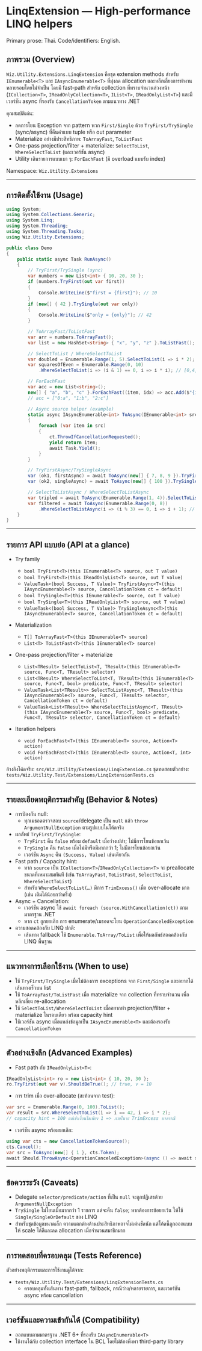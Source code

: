 # LinqExtension — High-performance LINQ helpers

Primary prose: Thai. Code/identifiers: English.

## ภาพรวม (Overview)
`Wiz.Utility.Extensions.LinqExtension` คือชุด extension methods สำหรับ `IEnumerable<T>` และ `IAsyncEnumerable<T>` ที่มุ่งลด allocation และหลีกเลี่ยงการทำงานหลายรอบโดยไม่จำเป็น โดยมี fast-path สำหรับ collection ที่ทราบจำนวนล่วงหน้า (`ICollection<T>`, `IReadOnlyCollection<T>`, `IList<T>`, `IReadOnlyList<T>`) และมีเวอร์ชัน async ที่รองรับ `CancellationToken` ตามแนวทาง .NET

คุณสมบัติเด่น:
- ลดการโยน Exception จาก pattern พวก `First/Single` ด้วย `TryFirst/TrySingle` (sync/async) ที่คืนค่าแบบ tuple หรือ out parameter
- Materialize อย่างมีประสิทธิภาพ: `ToArrayFast`, `ToListFast`
- One-pass projection/filter + materialize: `SelectToList`, `WhereSelectToList` (และเวอร์ชัน async)
- Utility เดินรายการแบบเบา ๆ: `ForEachFast` (มี overload แบบรับ index)

Namespace: `Wiz.Utility.Extensions`

---

## การติดตั้งใช้งาน (Usage)

```csharp
using System;
using System.Collections.Generic;
using System.Linq;
using System.Threading;
using System.Threading.Tasks;
using Wiz.Utility.Extensions;

public class Demo
{
    public static async Task RunAsync()
    {
        // TryFirst/TrySingle (sync)
        var numbers = new List<int> { 10, 20, 30 };
        if (numbers.TryFirst(out var first))
        {
            Console.WriteLine($"first = {first}"); // 10
        }
        if (new[] { 42 }.TrySingle(out var only))
        {
            Console.WriteLine($"only = {only}"); // 42
        }

        // ToArrayFast/ToListFast
        var arr = numbers.ToArrayFast();
        var list = new HashSet<string> { "x", "y", "z" }.ToListFast();

        // SelectToList / WhereSelectToList
        var doubled = Enumerable.Range(1, 5).SelectToList(i => i * 2); // [2,4,6,8,10]
        var squaresOfEven = Enumerable.Range(0, 10)
            .WhereSelectToList(i => (i & 1) == 0, i => i * i); // [0,4,16,36,64]

        // ForEachFast
        var acc = new List<string>();
        new[] { "a", "b", "c" }.ForEachFast((item, idx) => acc.Add($"{idx}:{item}"));
        // acc = ["0:a", "1:b", "2:c"]

        // Async source helper (example)
        static async IAsyncEnumerable<int> ToAsync(IEnumerable<int> src, CancellationToken ct = default)
        {
            foreach (var item in src)
            {
                ct.ThrowIfCancellationRequested();
                yield return item;
                await Task.Yield();
            }
        }

        // TryFirstAsync/TrySingleAsync
        var (ok1, firstAsync) = await ToAsync(new[] { 7, 8, 9 }).TryFirstAsync();
        var (ok2, singleAsync) = await ToAsync(new[] { 100 }).TrySingleAsync();

        // SelectToListAsync / WhereSelectToListAsync
        var tripled = await ToAsync(Enumerable.Range(1, 4)).SelectToListAsync(i => i * 3); // [3,6,9,12]
        var filtered = await ToAsync(Enumerable.Range(0, 8))
            .WhereSelectToListAsync(i => (i % 3) == 0, i => i + 1); // [1,4,7]
    }
}
```

---

## รายการ API แบบย่อ (API at a glance)

- Try family
  - `bool TryFirst<T>(this IEnumerable<T> source, out T value)`
  - `bool TryFirst<T>(this IReadOnlyList<T> source, out T value)`
  - `ValueTask<(bool Success, T Value)> TryFirstAsync<T>(this IAsyncEnumerable<T> source, CancellationToken ct = default)`
  - `bool TrySingle<T>(this IEnumerable<T> source, out T value)`
  - `bool TrySingle<T>(this IReadOnlyList<T> source, out T value)`
  - `ValueTask<(bool Success, T Value)> TrySingleAsync<T>(this IAsyncEnumerable<T> source, CancellationToken ct = default)`

- Materialization
  - `T[] ToArrayFast<T>(this IEnumerable<T> source)`
  - `List<T> ToListFast<T>(this IEnumerable<T> source)`

- One-pass projection/filter + materialize
  - `List<TResult> SelectToList<T, TResult>(this IEnumerable<T> source, Func<T, TResult> selector)`
  - `List<TResult> WhereSelectToList<T, TResult>(this IEnumerable<T> source, Func<T, bool> predicate, Func<T, TResult> selector)`
  - `ValueTask<List<TResult>> SelectToListAsync<T, TResult>(this IAsyncEnumerable<T> source, Func<T, TResult> selector, CancellationToken ct = default)`
  - `ValueTask<List<TResult>> WhereSelectToListAsync<T, TResult>(this IAsyncEnumerable<T> source, Func<T, bool> predicate, Func<T, TResult> selector, CancellationToken ct = default)`

- Iteration helpers
  - `void ForEachFast<T>(this IEnumerable<T> source, Action<T> action)`
  - `void ForEachFast<T>(this IEnumerable<T> source, Action<T, int> action)`

อ้างอิงโค้ดจริง: `src/Wiz.Utility/Extensions/LinqExtension.cs`
ชุดทดสอบตัวอย่าง: `tests/Wiz.Utility.Test/Extensions/LinqExtensionTests.cs`

---

## รายละเอียดพฤติกรรมสำคัญ (Behavior & Notes)

- การป้องกัน null:
  - ทุกเมธอดตรวจสอบ `source`/delegate เป็น `null` แล้ว `throw ArgumentNullException` ตามรูปแบบในโค้ดจริง
- ผลลัพธ์ `TryFirst/TrySingle`:
  - `TryFirst` คืน `false` พร้อม `default` เมื่อว่างเปล่า; ไม่มีการโยนข้อยกเว้น
  - `TrySingle` คืน `false` เมื่อไม่มีหรือมีมากกว่า 1; ไม่มีการโยนข้อยกเว้น
  - เวอร์ชัน `Async` คืน `(Success, Value)` เช่นเดียวกัน
- Fast path / Capacity hint:
  - หาก `source` เป็น `ICollection<T>`/`IReadOnlyCollection<T>` จะ preallocate ขนาดที่เหมาะสมทันที (เช่น `ToArrayFast`, `ToListFast`, `SelectToList`, `WhereSelectToList`)
  - สำหรับ `WhereSelectToList(…)` มีการ `TrimExcess()` เมื่อ over-allocate มาก (เช่น เติมได้น้อยกว่าครึ่ง)
- Async + Cancellation:
  - เวอร์ชัน async ใช้ `await foreach (source.WithCancellation(ct))` ตามมาตรฐาน .NET
  - หาก `ct` ถูกยกเลิก การ enumerate/เมธอดจะโยน `OperationCanceledException`
- ความสอดคล้องกับ LINQ ปกติ:
  - เส้นทาง fallback ใช้ `Enumerable.ToArray/ToList` เพื่อให้ผลลัพธ์สอดคล้องกับ LINQ พื้นฐาน

---

## แนวทางการเลือกใช้งาน (When to use)

- ใช้ `TryFirst/TrySingle` เมื่อไม่ต้องการ exceptions จาก `First/Single` และอยากได้เส้นทางเร็วบน list
- ใช้ `ToArrayFast/ToListFast` เมื่อ materialize จาก collection ที่ทราบจำนวน เพื่อหลีกเลี่ยง re-allocation
- ใช้ `SelectToList/WhereSelectToList` เมื่ออยากทำ projection/filter + materialize ในรอบเดียว พร้อม capacity hint
- ใช้เวอร์ชัน async เมื่อแหล่งข้อมูลเป็น `IAsyncEnumerable<T>` และต้องรองรับ `CancellationToken`

---

## ตัวอย่างเชิงลึก (Advanced Examples)

- Fast path กับ `IReadOnlyList<T>`:
```csharp
IReadOnlyList<int> ro = new List<int> { 10, 20, 30 };
ro.TryFirst(out var v).ShouldBeTrue(); // true, v = 10
```

- การ trim เมื่อ over-allocate (สะท้อนจาก test):
```csharp
var src = Enumerable.Range(0, 100).ToList();
var result = src.WhereSelectToList(i => i == 42, i => i * 2);
// capacity hint = 100 แต่เข้าเงื่อนไขเพียง 1 => ภายในจะ TrimExcess บางกรณี
```

- เวอร์ชัน async พร้อมยกเลิก:
```csharp
using var cts = new CancellationTokenSource();
cts.Cancel();
var src = ToAsync(new[] { 1 }, cts.Token);
await Should.ThrowAsync<OperationCanceledException>(async () => await src.TrySingleAsync(cts.Token));
```

---

## ข้อควรระวัง (Caveats)

- Delegate `selector/predicate/action` ที่เป็น `null` จะถูกปฏิเสธด้วย `ArgumentNullException`
- `TrySingle` ไม่โยนเมื่อมากกว่า 1 รายการ แต่จะคืน `false`; หากต้องการข้อยกเว้น ให้ใช้ `Single/SingleOrDefault` ของ LINQ
- สำหรับชุดข้อมูลขนาดเล็ก ความแตกต่างด้านประสิทธิภาพอาจไม่เด่นชัดนัก แต่โค้ดนี้ถูกออกแบบให้ scale ได้ดีและลด allocation เมื่อจำนวนสมาชิกมาก

---

## การทดสอบที่ครอบคลุม (Tests Reference)
ตัวอย่างพฤติกรรมและการใช้งานดูได้จาก:
- `tests/Wiz.Utility.Test/Extensions/LinqExtensionTests.cs`
  - ครอบคลุมทั้งเส้นทาง fast-path, fallback, กรณีว่าง/หลายรายการ, และเวอร์ชัน async พร้อม cancellation

---

## เวอร์ชันและความเข้ากันได้ (Compatibility)
- ออกแบบตามมาตรฐาน .NET 6+ ที่รองรับ `IAsyncEnumerable<T>`
- ใช้งานได้กับ collection interface ใน BCL โดยไม่ต้องพึ่งพา third-party library
